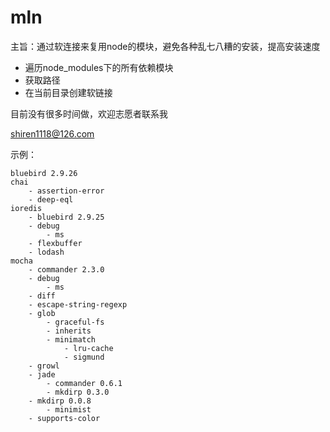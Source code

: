 # mln

主旨：通过软连接来复用node的模块，避免各种乱七八糟的安装，提高安装速度

- 遍历node_modules下的所有依赖模块
- 获取路径
- 在当前目录创建软链接

目前没有很多时间做，欢迎志愿者联系我

shiren1118@126.com 


示例：


```
bluebird 2.9.26
chai
    - assertion-error
    - deep-eql
ioredis
    - bluebird 2.9.25
    - debug
        - ms
    - flexbuffer
    - lodash
mocha
    - commander 2.3.0
    - debug
        - ms
    - diff
    - escape-string-regexp
    - glob
        - graceful-fs
        - inherits
        - minimatch
            - lru-cache
            - sigmund
    - growl
    - jade
        - commander 0.6.1
        - mkdirp 0.3.0
    - mkdirp 0.0.8
        - minimist
    - supports-color
```